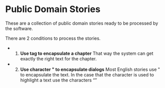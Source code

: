 # Public Domain Stories

These are a collection of public domain stories ready to be processed by the software.

There are 2 conditions to process the stories.

- 1. **Use <chapter name="chapter's title"></chapter> tag to encapsulate a chapter** 
	That way the system can get exactly the right text for the chapter.
- 2. **Use character " to encapsulate dialogs**
	Most English stories use " to encapsulate the text. In the case that the character is used to highlight a text use the characters “”